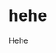 # hehe
Hehe


<!-- Security scan triggered at 2025-09-01 23:18:04 -->

<!-- Security scan triggered at 2025-09-07 01:47:31 -->

<!-- Security scan triggered at 2025-09-09 05:22:51 -->

<!-- Security scan triggered at 2025-09-28 15:25:52 -->

<!-- Security scan triggered at 2025-10-08 09:03:48 -->